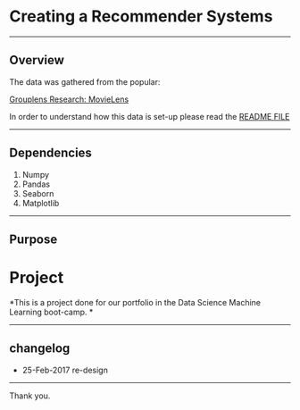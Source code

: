 # Creating a Recommender Systems 

----
## Overview

The data was gathered from the popular:

[Grouplens Research: MovieLens](https://grouplens.org/datasets/movielens/)


In order to understand how this data is set-up please read the [README FILE](http://files.grouplens.org/datasets/movielens/ml-20m-README.html)

> 

----
## Dependencies

1. Numpy
2. Pandas
3. Seaborn
4. Matplotlib

----
## Purpose
# Project

*This is a project done for our portfolio in the Data Science Machine Learning boot-camp.
*

----
## changelog
* 25-Feb-2017 re-design

----
Thank you.
